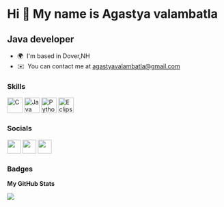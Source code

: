 Hi 👋 My name is Agastya valambatla
===================================

Java developer
----------------

* 🌍  I'm based in Dover,NH
* ✉️  You can contact me at [agastyavalambatla@gmail.com](mailto:agastyavalambatla@gmail.com)

### Skills

<p align="left">
<a href="https://docs.microsoft.com/en-us/cpp/?view=msvc-170" target="_blank" rel="noreferrer"><img src="https://upload.wikimedia.org/wikipedia/commons/thumb/1/18/C_Programming_Language.svg/1200px-C_Programming_Language.svg.png" width="36" height="36" alt="C" /></a>
 <a href="https://www.java.com/en/" target="_blank" rel="noreferrer"><img src="https://icons.iconarchive.com/icons/tatice/cristal-intense/256/Java-icon.png" width="36" height="36" alt="Java" /></a>
<a href="https://www.python.org/" target="_blank" rel="noreferrer"><img src="https://icons.iconarchive.com/icons/cornmanthe3rd/plex/512/Other-python-icon.png" width="36" height="36" alt="Python" /></a>
<a href="https://www.eclipse.org/" target="_blank" rel="noreferrer"><img src="https://icons.iconarchive.com/icons/papirus-team/papirus-apps/512/eclipse-icon.png" width="36" height="36" alt="Eclipse" /></a>
</p>


### Socials

<p align="left"> <a href="https://www.github.com/Agastyav-1" target="_blank" rel="noreferrer"><img src="https://icons.iconarchive.com/icons/danleech/simple/1024/github-icon.png" width="32" height="32" /></a> <a href="http://www.instagram.com/a_g_a_s_t_y_a" target="_blank" rel="noreferrer"><img src="https://icons.iconarchive.com/icons/danleech/simple/1024/facebook-icon.png" width="32" height="32" /></a> <a href="https://www.linkedin.com/in/agastya-valambatla-316566136" target="_blank" rel="noreferrer"><img src="https://icons.iconarchive.com/icons/limav/flat-gradient-social/512/Linkedin-icon.png" width="32" height="32" /></a></p>

### Badges

<b>My GitHub Stats</b>

<a href="http://www.github.com/Agastyav-1"><img src="https://github-readme-streak-stats.herokuapp.com/?user=Agastyav-1&stroke=ffffff&background=1c1917&ring=0891b2&fire=0891b2&currStreakNum=ffffff&currStreakLabel=0891b2&sideNums=ffffff&sideLabels=ffffff&dates=ffffff&hide_border=true" /></a>


